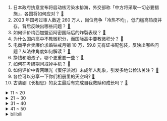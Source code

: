 1. 日本政府执意宣布将启动核污染水排海，外交部称「中方将采取一切必要措施」，各国将如何应对？ [:link:](https://www.zhihu.com/question/618567434)
2. 2023 年国考过审人数近 260 万人，岗位竞争「冷热不均」，低门槛高热度并存，背后反映出哪些问题？ [:link:](https://www.zhihu.com/question/618531766)
3. 如何评价梅西加盟迈阿密国际后的炸裂表现？ [:link:](https://www.zhihu.com/question/617557531)
4. 为什么国内高中不教微积分，而国际高中要教微积分？ [:link:](https://www.zhihu.com/question/612854475)
5. 电商平台卖廉价求婚钻戒月销 10 万，59.8 元有证书配包装，反映出哪些问题？从法律角度如何解读？ [:link:](https://www.zhihu.com/question/618348979)
6. 挣钱和陪孩子，哪个更重要一些？ [:link:](https://www.zhihu.com/question/618367070)
7. 如何在考研期间戒掉手机？ [:link:](https://www.zhihu.com/question/458803547)
8. 如何评价中青网曝光《蛋仔派对》未成年人乱象，引发多地公检法关注？ [:link:](https://www.zhihu.com/question/618548990)
9. 各位可以分享一下你们相册里的天空吗? [:link:](https://www.zhihu.com/question/618634860)
10. 古装剧《长相思》的女主最后有完成自我救赎和成长吗？ [:link:](https://www.zhihu.com/question/618126193)
<details>
<summary>11 ~ 20</summary>

11. 如何评价胡锡进：《中国好声音》里会有多少猫腻？ [:link:](https://www.zhihu.com/question/618350565)
12. 特朗普称将于 24 日自首，这对其政治生涯意味着什么？对美政坛有何影响？ [:link:](https://www.zhihu.com/question/618525860)
13. 为什么现在年轻人都不到菜市场买菜了? [:link:](https://www.zhihu.com/question/615918682)
14. 为什么说在火星上发现了生命，将会是一个坏消息？ [:link:](https://www.zhihu.com/question/617326167)
15. 骁龙8Gen2真的才相当苹果A14吗？我承认比不过A16，但是性能有超过A15或者相当于A15吗？ [:link:](https://www.zhihu.com/question/615984521)
16. 新毒株EG.5全国占比已超70%，目前情况如何，应该采取哪些科学应对措施？ [:link:](https://www.zhihu.com/question/618355918)
17. 赵本山老师主演的《鹊刀门传奇》口碑如何？值得追吗？ [:link:](https://www.zhihu.com/question/618245501)
18. 留安全车距老是被人超车怎么办？ [:link:](https://www.zhihu.com/question/263290033)
19. 山东闯关东为什是去东北，而非南下浙江，云南，广东，福建这些地区？ [:link:](https://www.zhihu.com/question/618500888)
20. 专家称「当下单靠下调房贷利率不能根本有效解决房地产市场问题」，LPR 再现非对称降息，未来楼市怎么走？ [:link:](https://www.zhihu.com/question/618394981)
</details>
<details>
<summary>21 ~ 30</summary>

21. 为什么现在买电脑的人越来少了呢？ [:link:](https://www.zhihu.com/question/617524415)
22. 《黑神话：悟空》做成了类魂游戏，你的感受是什么？ [:link:](https://www.zhihu.com/question/618245250)
23. 高速上是不是油车完胜电车？ [:link:](https://www.zhihu.com/question/612068284)
24. 如今回看，那年赛后的 Karsa 圣经对于 369 来说意味着什么？ [:link:](https://www.zhihu.com/question/618383465)
25. 如何评价米哈游《原神》枫丹水神芙宁娜（芙卡洛斯）？ [:link:](https://www.zhihu.com/question/617934522)
26. 现在人旅游为啥不愿意带单反相机了？ [:link:](https://www.zhihu.com/question/618045544)
27. 你们为什么会相信游科做得出《黑神话》这样的巨作？ [:link:](https://www.zhihu.com/question/541052897)
28. 不定积分符号为什么是∫dx？为什么要加一个dx？是不是多此一举了？ [:link:](https://www.zhihu.com/question/618393565)
29. 小说《三体》中，哪个地方让你读得最为揪心? [:link:](https://www.zhihu.com/question/616590106)
30. 8 月 23 日是「处暑」节气，是不是意味着已经「出暑」了？你那里还热吗？ [:link:](https://www.zhihu.com/question/549540842)
</details>
<details>
<summary>31 ~ 40</summary>

31. 「近五成大学生每周运动不到三次」，如何看待此数据？大学生为什么不爱运动了？ [:link:](https://www.zhihu.com/question/618342565)
32. 有哪些在下班后起到「充电」作用的晚间个护好物？ [:link:](https://www.zhihu.com/question/617215515)
33. 高温又多雨，空调到底该开制冷和还是除湿？哪个模式能让房间更舒适？ [:link:](https://www.zhihu.com/question/616795676)
34. 为什么都说秋天是抗老的黄金季节？有什么科学原理吗？ [:link:](https://www.zhihu.com/question/615983142)
35. 毕业后的第一份工作是不是特别重要？「入错行」对年轻人的影响有多大？ [:link:](https://www.zhihu.com/question/617770565)
36. 如何看待檀健次？ [:link:](https://www.zhihu.com/question/525368544)
37. 古代的精锐部队伙食怎么样，能实现肉蛋奶自由吗？ [:link:](https://www.zhihu.com/question/617367942)
38. 为什么《原神》4.0潜水不用憋气？ [:link:](https://www.zhihu.com/question/618231566)
39. 泰国再选总理，前总理他信高调宣布回国「被判 8 年监禁」，有哪些信息值得关注？这对泰国政局有何影响？ [:link:](https://www.zhihu.com/question/618537432)
40. 如何处理工作与家庭之间的平衡？让 1+1>2 ？ [:link:](https://www.zhihu.com/question/613869974)
</details>
<details>
<summary>41 ~ 50</summary>

41. 各位摄影爱好者，你的人生第二台相机是什么？ [:link:](https://www.zhihu.com/question/617466233)
42. 如何评价《乐队的夏天》第三季第二期各个乐队的表现？ [:link:](https://www.zhihu.com/question/617954232)
43. 习惯性崴脚应该停止运动吗？ [:link:](https://www.zhihu.com/question/614834642)
44. 《龙珠》琪琪和比迪丽，谁的武力值更高？ [:link:](https://www.zhihu.com/question/515607759)
45. 隔代亲的原理是什么？ [:link:](https://www.zhihu.com/question/279474540)
46. 7 月全国财政收入增幅降至 1.9%，步入回落区间，如何解读这一数据？或是受哪些因素影响？ [:link:](https://www.zhihu.com/question/618531521)
47. 经常熬夜加班导致的皮肤暗黄，有哪些美白效果好的护肤品推荐？ [:link:](https://www.zhihu.com/question/615238035)
48. 你如何看待《原神》枫丹潜水玩法? [:link:](https://www.zhihu.com/question/618123492)
49. 大学生买了电脑，是否还需要再买平板？ [:link:](https://www.zhihu.com/question/617161006)
50. 你会在恋爱中偷偷衡量对方是否「配得上」自己吗？我常常冒出这样的念头怎么办？ [:link:](https://www.zhihu.com/question/617745812)
</details><details>
<summary>bilibili</summary>

</details>